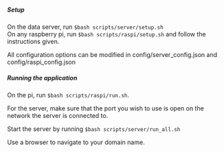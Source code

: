 ##### Setup

On the data server, run `$bash scripts/server/setup.sh`\
On any raspberry pi, run `$bash scripts/raspi/setup.sh` and follow the instructions given.

All configuration options can be modified in config/server_config.json and config/raspi_config.json

##### Running the application

On the pi, run `$bash scripts/raspi/run.sh`.

For the server, make sure that the port you wish to use is open on the network the server is connected to.

Start the server by running `$bash scripts/server/run_all.sh`

Use a browser to navigate to your domain name.

